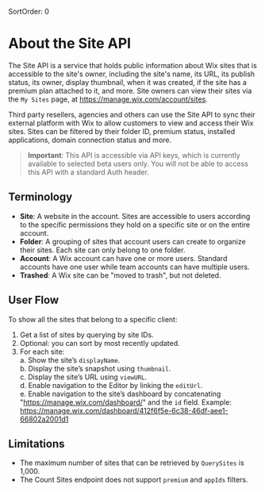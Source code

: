 SortOrder: 0
# About the Site API

The Site API is a service that holds public information about Wix sites that is accessible to the site's owner, including the site's name, its URL, its publish status, its owner, display thumbnail, when it was created, if the site has a premium plan attached to it, and more.
Site owners can view their sites via the `My Sites` page, at https://manage.wix.com/account/sites.

Third party resellers, agencies and others can use the Site API to sync their external platform with Wix to allow customers to view and access their Wix sites.
Sites can be filtered by their folder ID, premium status, installed applications, domain connection status and more.

> **Important**: This API is accessible via API keys, which is currently available to selected beta users only. You will not be able to access this API with a standard Auth header.


## Terminology
* **Site**:  A website in the account. Sites are accessible to users according to the specific permissions they hold on a specific site or on the entire account.
* **Folder**: A grouping of sites that account users can create to organize their sites. Each site can only belong to one folder.
* **Account**: A Wix account can have one or more users. Standard accounts have one user while team accounts can have multiple users.
* **Trashed**: A Wix site can be "moved to trash", but not deleted. 


## User Flow
To show all the sites that belong to a specific client:

1. Get a list of sites by querying by site IDs.
2. Optional: you can sort by most recently updated.
3. For each site:  
   a. Show the site’s `displayName`.  
   b. Display the site’s snapshot using `thumbnail`.  
   c. Display the site’s URL using `viewURL`.  
   d. Enable navigation to the Editor by linking the `editUrl`.  
   e. Enable navigation to the site’s dashboard by concatenating "https://manage.wix.com/dashboard/" and the `id` field. Example: https://manage.wix.com/dashboard/412f6f5e-6c38-46df-aee1-66802a2001d1


## Limitations
* The maximum number of sites that can be retrieved by `QuerySites` is 1,000.  
* The Count Sites endpoint does not support `premium` and `appIds` filters.
